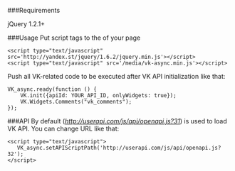                                                                                                              

###Requirements

jQuery 1.2.1+

###Usage
Put script tags to the <head> of your page

```
<script type="text/javascript" src='http://yandex.st/jquery/1.6.2/jquery.min.js'></script>
<script type="text/javascript" src='/media/vk-async.min.js'></script>
```

Push all VK-related code to be executed after VK API initialization like that:

```
VK_async.ready(function () {
    VK.init({apiId: YOUR_API_ID, onlyWidgets: true});
    VK.Widgets.Comments("vk_comments");
});
```

###API
By default (_http://userapi.com/js/api/openapi.js?31_) is used to load VK API. You can change URL like that:

```
<script type="text/javascript">
   VK_async.setAPIScriptPath('http://userapi.com/js/api/openapi.js?32');
</script>
```











